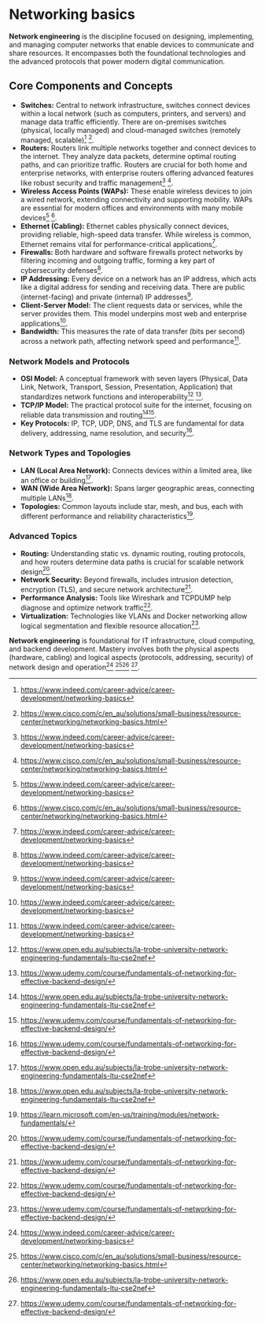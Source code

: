 # Networking basics

**Network engineering** is the discipline focused on designing, implementing, and managing computer networks that enable devices to communicate and share resources. It encompasses both the foundational technologies and the advanced protocols that power modern digital communication.

## Core Components and Concepts

- **Switches:** Central to network infrastructure, switches connect devices within a local network (such as computers, printers, and servers) and manage data traffic efficiently. There are on-premises switches (physical, locally managed) and cloud-managed switches (remotely managed, scalable)[^1] [^2].
- **Routers:** Routers link multiple networks together and connect devices to the internet. They analyze data packets, determine optimal routing paths, and can prioritize traffic. Routers are crucial for both home and enterprise networks, with enterprise routers offering advanced features like robust security and traffic management[^1] [^2].
- **Wireless Access Points (WAPs):** These enable wireless devices to join a wired network, extending connectivity and supporting mobility. WAPs are essential for modern offices and environments with many mobile devices[^1] [^2].
- **Ethernet (Cabling):** Ethernet cables physically connect devices, providing reliable, high-speed data transfer. While wireless is common, Ethernet remains vital for performance-critical applications[^1].
- **Firewalls:** Both hardware and software firewalls protect networks by filtering incoming and outgoing traffic, forming a key part of cybersecurity defenses[^1].
- **IP Addressing:** Every device on a network has an IP address, which acts like a digital address for sending and receiving data. There are public (internet-facing) and private (internal) IP addresses[^1].
- **Client-Server Model:** The client requests data or services, while the server provides them. This model underpins most web and enterprise applications[^1].
- **Bandwidth:** This measures the rate of data transfer (bits per second) across a network path, affecting network speed and performance[^1].

### Network Models and Protocols

- **OSI Model:** A conceptual framework with seven layers (Physical, Data Link, Network, Transport, Session, Presentation, Application) that standardizes network functions and interoperability[^4] [^5].
- **TCP/IP Model:** The practical protocol suite for the internet, focusing on reliable data transmission and routing[^4][^5].
- **Key Protocols:** IP, TCP, UDP, DNS, and TLS are fundamental for data delivery, addressing, name resolution, and security[^5].

### Network Types and Topologies

- **LAN (Local Area Network):** Connects devices within a limited area, like an office or building[^4].
- **WAN (Wide Area Network):** Spans larger geographic areas, connecting multiple LANs[^4].
- **Topologies:** Common layouts include star, mesh, and bus, each with different performance and reliability characteristics[^3].

### Advanced Topics

- **Routing:** Understanding static vs. dynamic routing, routing protocols, and how routers determine data paths is crucial for scalable network design[^5].
- **Network Security:** Beyond firewalls, includes intrusion detection, encryption (TLS), and secure network architecture[^5].
- **Performance Analysis:** Tools like Wireshark and TCPDUMP help diagnose and optimize network traffic[^5].
- **Virtualization:** Technologies like VLANs and Docker networking allow logical segmentation and flexible resource allocation[^5].

**Network engineering** is foundational for IT infrastructure, cloud computing, and backend development. Mastery involves both the physical aspects (hardware, cabling) and logical aspects (protocols, addressing, security) of network design and operation[^1] [^2][^4] [^5].

[^1]: https://www.indeed.com/career-advice/career-development/networking-basics
[^2]: https://www.cisco.com/c/en_au/solutions/small-business/resource-center/networking/networking-basics.html
[^3]: https://learn.microsoft.com/en-us/training/modules/network-fundamentals/
[^4]: https://www.open.edu.au/subjects/la-trobe-university-network-engineering-fundamentals-ltu-cse2nef
[^5]: https://www.udemy.com/course/fundamentals-of-networking-for-effective-backend-design/
[^6]: https://handbook.latrobe.edu.au/subjects/2023/cse4001
[^7]: https://www.netacad.com/courses/networking-basics
[^8]: https://handbook.latrobe.edu.au/subjects/2025/CSE2NEF
[^9]: https://www.youtube.com/watch?v=9SIjoeE93lo
